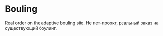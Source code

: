 # Bouling
Real order on the  adaptive bouling site. 
Не пет-проэкт, реальный заказ на существующий боулинг. 
